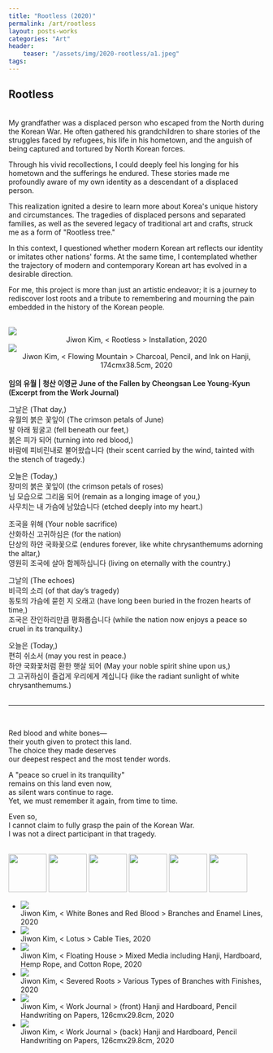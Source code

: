 ```yaml
---
title: "Rootless (2020)"
permalink: /art/rootless
layout: posts-works
categories: "Art"
header:
    teaser: "/assets/img/2020-rootless/a1.jpeg"
tags:
---
```

## Rootless
<br>
My grandfather was a displaced person who escaped from the North during the Korean War. He often gathered his grandchildren to share stories of the struggles faced by refugees, his life in his hometown, and the anguish of being captured and tortured by North Korean forces. 

Through his vivid recollections, I could deeply feel his longing for his hometown and the sufferings he endured. These stories made me profoundly aware of my own identity as a descendant of a displaced person.

This realization ignited a desire to learn more about Korea's unique history and circumstances. The tragedies of displaced persons and separated families, as well as the severed legacy of traditional art and crafts, struck me as a form of "Rootless tree."

In this context, I questioned whether modern Korean art reflects our identity or imitates other nations' forms. At the same time, I contemplated whether the trajectory of modern and contemporary Korean art has evolved in a desirable direction.

For me, this project is more than just an artistic endeavor; it is a journey to rediscover lost roots and a tribute to remembering and mourning the pain embedded in the history of the Korean people.
<br>
<br>

<img src="/assets/img/2020-rootless/a.jpeg" style="width:auto; height:auto;"> 
<div style = "text-align: center;"> 
Jiwon Kim, < Rootless > Installation, 2020 
</div>

<img src="/assets/img/2020-rootless/h.jpeg" style="width:auto; height:auto;">
<div style = "text-align: center;"> 
Jiwon Kim, < Flowing Mountain > Charcoal, Pencil, and Ink on Hanji, 174cmx38.5cm, 2020 
</div>
<br>
  
<span style = "font-size: $type-size-4; font-weight: 600;"> 
임의 유월 | 청산 이영균  
June of the Fallen by Cheongsan Lee Young-Kyun  
(Excerpt from the Work Journal)
</span>

그날은 (That day,)  
유월의 붉은 꽃잎이 (The crimson petals of June)  
발 아래 뒹굴고 (fell beneath our feet,)  
붉은 피가 되어 (turning into red blood,)  
바람에 피비린내로 불어왔습니다 (their scent carried by the wind, tainted with the stench of tragedy.) 
<br>

오늘은 (Today,)  
장미의 붉은 꽃잎이 (the crimson petals of roses)  
님 모습으로 그리움 되어 (remain as a longing image of you,)  
사무치는 내 가슴에 남았습니다 (etched deeply into my heart.)
<br>  

조국을 위해 (Your noble sacrifice)  
산화하신 고귀하심은 (for the nation)  
단상의 하얀 국화꽃으로 (endures forever, like white chrysanthemums adorning the altar,)  
영원히 조국에 살아 함께하십니다 (living on eternally with the country.) 
<br>

그날의 (The echoes)   
비극의 소리 (of that day’s tragedy)  
동토의 가슴에 묻힌 지 오래고 (have long been buried in the frozen hearts of time,)  
조국은 잔인하리만큼 평화롭습니다 (while the nation now enjoys a peace so cruel in its tranquility.)
<br>

오늘은 (Today,)  
편히 쉬소서 (may you rest in peace.)  
하얀 국화꽃처럼 환한 햇살 되어 (May your noble spirit shine upon us,)  
그 고귀하심이 즐겁게 우리에게 계십니다 (like the radiant sunlight of white chrysanthemums.) 
<br>
<br>

--- 
<br>

Red blood and white bones—  
their youth given to protect this land.  
The choice they made deserves  
our deepest respect and the most tender words.
<br>

A "peace so cruel in its tranquility"  
remains on this land even now,  
as silent wars continue to rage.  
Yet, we must remember it again, from time to time.
<br>

Even so,  
I cannot claim to fully grasp the pain of the Korean War.  
I was not a direct participant in that tragedy.  
<br>

<div class="carousel-container">
    <!-- Thumbnails -->
    <div class="carousel-thumbnails">
        <img src="/assets/img/2020-rootless/zb.jpeg" width="75" height="75" data-index="0">
        <img src="/assets/img/2020-rootless/zc.jpeg" width="75" height="75" data-index="1">
        <img src="/assets/img/2020-rootless/zd.jpeg" width="75" height="75" data-index="2">
        <img src="/assets/img/2020-rootless/ze.jpeg" width="75" height="75" data-index="3">
        <img src="/assets/img/2020-rootless/zf.jpeg" width="75" height="75" data-index="4">
        <img src="/assets/img/2020-rootless/zg.jpeg" width="75" height="75" data-index="5">
    </div>
    <!-- Main Carousel -->
    <div class="glide glide-main">
        <div class="glide__track" data-glide-el="track">
        <ul class="glide__slides">
            <li class="glide__slide">
                <img src="/assets/img/2020-rootless/b.jpeg">
                <div class="slide-caption">Jiwon Kim, < White Bones and Red Blood > Branches and Enamel Lines, 2020</div>
            </li>
            <li class="glide__slide">
                <img src="/assets/img/2020-rootless/c.jpeg">
                <div class="slide-caption">Jiwon Kim, < Lotus > Cable Ties, 2020</div>
            </li>
            <li class="glide__slide">
                <img src="/assets/img/2020-rootless/d.jpeg">
                <div class="slide-caption">Jiwon Kim, < Floating House > Mixed Media including Hanji, Hardboard, Hemp Rope, and Cotton Rope, 2020</div>
            </li>
            <li class="glide__slide">
                <img src="/assets/img/2020-rootless/e.jpeg">
                <div class="slide-caption">Jiwon Kim, < Severed Roots > Various Types of Branches with Finishes, 2020</div>
            </li>
            <li class="glide__slide">
                <img src="/assets/img/2020-rootless/f.jpeg">
                <div class="slide-caption">Jiwon Kim, < Work Journal > (front) Hanji and Hardboard, Pencil Handwriting on Papers, 126cmx29.8cm, 2020</div>
            </li>
            <li class="glide__slide">
                <img src="/assets/img/2020-rootless/g.jpeg">
                <div class="slide-caption">Jiwon Kim, < Work Journal > (back) Hanji and Hardboard, Pencil Handwriting on Papers, 126cmx29.8cm, 2020</div>
            </li>
        </ul>
    </div>
</div>  
